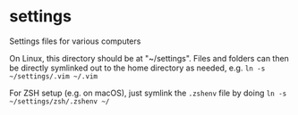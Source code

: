 # settings
Settings files for various computers

On Linux, this directory should be at "~/settings". Files and folders
can then be directly symlinked out to the home directory as needed,
e.g. `ln -s ~/settings/.vim ~/.vim`

For ZSH setup (e.g. on macOS), just symlink the `.zshenv` file by doing
`ln -s ~/settings/zsh/.zshenv ~/`
